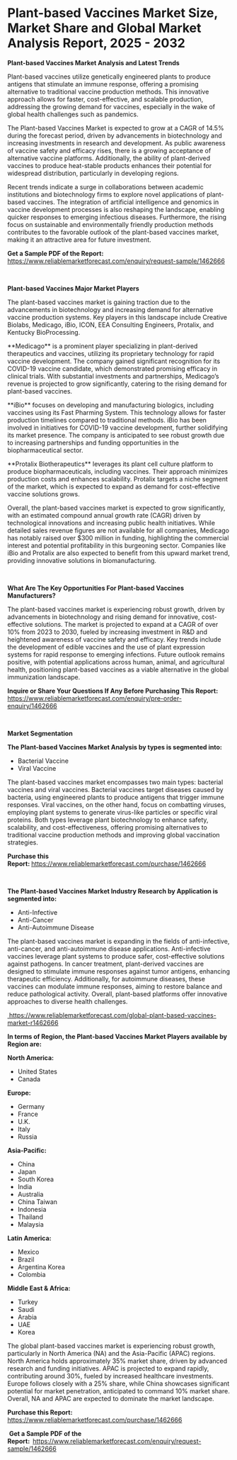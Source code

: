 <p><h1>Plant-based Vaccines Market Size, Market Share and Global Market Analysis Report, 2025 - 2032</h1></p><p><strong>Plant-based Vaccines Market Analysis and Latest Trends</strong></p>
<p><p>Plant-based vaccines utilize genetically engineered plants to produce antigens that stimulate an immune response, offering a promising alternative to traditional vaccine production methods. This innovative approach allows for faster, cost-effective, and scalable production, addressing the growing demand for vaccines, especially in the wake of global health challenges such as pandemics.</p><p>The Plant-based Vaccines Market is expected to grow at a CAGR of 14.5% during the forecast period, driven by advancements in biotechnology and increasing investments in research and development. As public awareness of vaccine safety and efficacy rises, there is a growing acceptance of alternative vaccine platforms. Additionally, the ability of plant-derived vaccines to produce heat-stable products enhances their potential for widespread distribution, particularly in developing regions.</p><p>Recent trends indicate a surge in collaborations between academic institutions and biotechnology firms to explore novel applications of plant-based vaccines. The integration of artificial intelligence and genomics in vaccine development processes is also reshaping the landscape, enabling quicker responses to emerging infectious diseases. Furthermore, the rising focus on sustainable and environmentally friendly production methods contributes to the favorable outlook of the plant-based vaccines market, making it an attractive area for future investment.</p></p>
<p><strong>Get a Sample PDF of the Report:&nbsp;</strong> <a href="https://www.reliablemarketforecast.com/enquiry/request-sample/1462666?utm_campaign=2603&utm_medium=2&utm_source=Github&utm_content=ia&utm_term=14042025&utm_id=plant-based-vaccines">https://www.reliablemarketforecast.com/enquiry/request-sample/1462666</a></p>
<p>&nbsp;</p>
<p><strong>Plant-based Vaccines Major Market Players</strong></p>
<p><p>The plant-based vaccines market is gaining traction due to the advancements in biotechnology and increasing demand for alternative vaccine production systems. Key players in this landscape include Creative Biolabs, Medicago, iBio, ICON, EEA Consulting Engineers, Protalix, and Kentucky BioProcessing.</p><p>**Medicago** is a prominent player specializing in plant-derived therapeutics and vaccines, utilizing its proprietary technology for rapid vaccine development. The company gained significant recognition for its COVID-19 vaccine candidate, which demonstrated promising efficacy in clinical trials. With substantial investments and partnerships, Medicago’s revenue is projected to grow significantly, catering to the rising demand for plant-based vaccines.</p><p>**iBio** focuses on developing and manufacturing biologics, including vaccines using its Fast Pharming System. This technology allows for faster production timelines compared to traditional methods. iBio has been involved in initiatives for COVID-19 vaccine development, further solidifying its market presence. The company is anticipated to see robust growth due to increasing partnerships and funding opportunities in the biopharmaceutical sector.</p><p>**Protalix Biotherapeutics** leverages its plant cell culture platform to produce biopharmaceuticals, including vaccines. Their approach minimizes production costs and enhances scalability. Protalix targets a niche segment of the market, which is expected to expand as demand for cost-effective vaccine solutions grows.</p><p>Overall, the plant-based vaccines market is expected to grow significantly, with an estimated compound annual growth rate (CAGR) driven by technological innovations and increasing public health initiatives. While detailed sales revenue figures are not available for all companies, Medicago has notably raised over $300 million in funding, highlighting the commercial interest and potential profitability in this burgeoning sector. Companies like iBio and Protalix are also expected to benefit from this upward market trend, providing innovative solutions in biomanufacturing.</p></p>
<p>&nbsp;</p>
<p><strong>What Are The Key Opportunities For Plant-based Vaccines Manufacturers?</strong></p>
<p><p>The plant-based vaccines market is experiencing robust growth, driven by advancements in biotechnology and rising demand for innovative, cost-effective solutions. The market is projected to expand at a CAGR of over 10% from 2023 to 2030, fueled by increasing investment in R&D and heightened awareness of vaccine safety and efficacy. Key trends include the development of edible vaccines and the use of plant expression systems for rapid response to emerging infections. Future outlook remains positive, with potential applications across human, animal, and agricultural health, positioning plant-based vaccines as a viable alternative in the global immunization landscape.</p></p>
<p><strong>Inquire or Share Your Questions If Any Before Purchasing This Report:</strong> <a href="https://www.reliablemarketforecast.com/enquiry/pre-order-enquiry/1462666?utm_campaign=2603&utm_medium=2&utm_source=Github&utm_content=ia&utm_term=14042025&utm_id=plant-based-vaccines">https://www.reliablemarketforecast.com/enquiry/pre-order-enquiry/1462666</a></p>
<p>&nbsp;</p>
<p><strong>Market Segmentation</strong></p>
<p><strong>The Plant-based Vaccines Market Analysis by types is segmented into:</strong></p>
<p><ul><li>Bacterial Vaccine</li><li>Viral Vaccine</li></ul></p>
<p><p>The plant-based vaccines market encompasses two main types: bacterial vaccines and viral vaccines. Bacterial vaccines target diseases caused by bacteria, using engineered plants to produce antigens that trigger immune responses. Viral vaccines, on the other hand, focus on combatting viruses, employing plant systems to generate virus-like particles or specific viral proteins. Both types leverage plant biotechnology to enhance safety, scalability, and cost-effectiveness, offering promising alternatives to traditional vaccine production methods and improving global vaccination strategies.</p></p>
<p><strong>Purchase this Report:&nbsp;</strong><a href="https://www.reliablemarketforecast.com/purchase/1462666?utm_campaign=2603&utm_medium=2&utm_source=Github&utm_content=ia&utm_term=14042025&utm_id=plant-based-vaccines">https://www.reliablemarketforecast.com/purchase/1462666</a></p>
<p>&nbsp;</p>
<p><strong>The Plant-based Vaccines Market Industry Research by Application is segmented into:</strong></p>
<p><ul><li>Anti-Infective</li><li>Anti-Cancer</li><li>Anti-Autoimmune Disease</li></ul></p>
<p><p>The plant-based vaccines market is expanding in the fields of anti-infective, anti-cancer, and anti-autoimmune disease applications. Anti-infective vaccines leverage plant systems to produce safer, cost-effective solutions against pathogens. In cancer treatment, plant-derived vaccines are designed to stimulate immune responses against tumor antigens, enhancing therapeutic efficiency. Additionally, for autoimmune diseases, these vaccines can modulate immune responses, aiming to restore balance and reduce pathological activity. Overall, plant-based platforms offer innovative approaches to diverse health challenges.</p></p>
<p><a href="https://www.reliablemarketforecast.com/global-plant-based-vaccines-market-r1462666?utm_campaign=2603&utm_medium=2&utm_source=Github&utm_content=ia&utm_term=14042025&utm_id=plant-based-vaccines">&nbsp;https://www.reliablemarketforecast.com/global-plant-based-vaccines-market-r1462666</a></p>
<p><strong>In terms of Region, the Plant-based Vaccines Market Players available by Region are:</strong></p>
<p>
    <p> <strong> North America: </strong>
        <ul>
            <li>United States</li>
            <li>Canada</li>
        </ul>
        </p> 
    <p> <strong> Europe: </strong>
        <ul>
            <li>Germany</li>
            <li>France</li>
            <li>U.K.</li>
            <li>Italy</li>
            <li>Russia</li>
        </ul>
        </p> 
    <p> <strong> Asia-Pacific: </strong>
        <ul>
            <li>China</li>
            <li>Japan</li>
            <li>South Korea</li>
            <li>India</li>
            <li>Australia</li>
            <li>China Taiwan</li>
            <li>Indonesia</li>
            <li>Thailand</li>
            <li>Malaysia</li>
        </ul>
        </p> 
    <p> <strong> Latin America: </strong>
        <ul>
            <li>Mexico</li>
            <li>Brazil</li>
            <li>Argentina Korea</li>
            <li>Colombia</li>
        </ul>
        </p> 
    <p> <strong> Middle East & Africa: </strong>
        <ul>
            <li>Turkey</li>
            <li>Saudi</li>
            <li>Arabia</li>
            <li>UAE</li>
            <li>Korea</li>
        </ul>
    </p>
    </p>
<p><p>The global plant-based vaccines market is experiencing robust growth, particularly in North America (NA) and the Asia-Pacific (APAC) regions. North America holds approximately 35% market share, driven by advanced research and funding initiatives. APAC is projected to expand rapidly, contributing around 30%, fueled by increased healthcare investments. Europe follows closely with a 25% share, while China showcases significant potential for market penetration, anticipated to command 10% market share. Overall, NA and APAC are expected to dominate the market landscape.</p></p>
<p><strong>Purchase this Report: </strong><a href="https://www.reliablemarketforecast.com/purchase/1462666?utm_campaign=2603&utm_medium=2&utm_source=Github&utm_content=ia&utm_term=14042025&utm_id=plant-based-vaccines">https://www.reliablemarketforecast.com/purchase/1462666</a></p>
<p>&nbsp;<strong>Get a Sample PDF of the Report:&nbsp;&nbsp;</strong><a href="https://www.reliablemarketforecast.com/enquiry/request-sample/1462666?utm_campaign=2603&utm_medium=2&utm_source=Github&utm_content=ia&utm_term=14042025&utm_id=plant-based-vaccines">https://www.reliablemarketforecast.com/enquiry/request-sample/1462666</a></p>
<p><strong></strong></p>
<p><p></p><p></p><p></p></p>